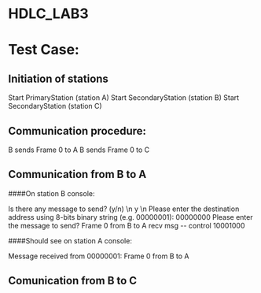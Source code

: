 # HDLC_LAB3

# Test Case:

## Initiation of stations
Start PrimaryStation (station A)
Start SecondaryStation (station B)
Start SecondaryStation (station C)

## Communication procedure:
B sends Frame 0 to A
B sends Frame 0 to C

## Communication from B to A
####On station B console:

Is there any message to send? (y/n) \n
y \n
Please enter the destination address using 8-bits binary string (e.g. 00000001):
00000000
Please enter the message to send?
Frame 0 from B to A
recv msg -- control 10001000

####Should see on station A console:

Message received from 00000001: Frame 0 from B to A

## Comunication from B to C
